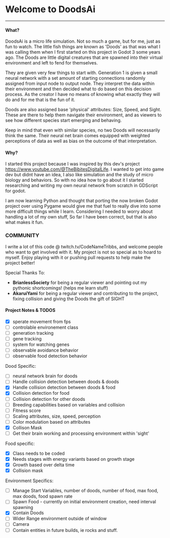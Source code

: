 # Welcome to DoodsAi
---

#### What?
DoodsAi is a micro life simulation. Not so much a game, but for me, just as fun to watch. The little fish things are known as 'Doods' as that was what I was calling them when I first started on this project in Godot 3 some years ago. 
The Doods are little digital creatures that are spawned into their virtual environment and left to fend for themselves. 

They are given very few things to start with. Generation 1 is given a small neural network with a set amount of starting connections randomly assigned from input node to output node. They interpret the data within their environment and then decided what to do based on this decision process. As the creator I have no means of knowing what exactly they will do and for me that is the fun of it.

Doods are also assigned base 'physical' attributes: Size, Speed, and Sight. These are there to help them navigate their environment, and as viewers to see how different species start emerging and behaving.

Keep in mind that even with similar species, no two Doods will necessarily think the same. Their neural net brain comes equipped with weighted perceptions of data as well as bias on the outcome of that interpretation.

#### Why?
I started this project because I was inspired by this dev's project https://www.youtube.com/@TheBibitesDigitalLife. I wanted to get into game dev but didnt have an idea, I also like simulation and the study of micro biology and behaviors. So with no idea how to go about it I started researching and writing my own neural network from scratch in GDScript for godot.

I am now learning Python and thought that porting the now broken Godot project over using Pygame would give me that fuel to really dive into some more difficult things while I learn. Considering I needed to worry about handling a lot of my own stuff, So far I have been correct, but that is also what makes it fun.

### COMMUNITY
I write a lot of this code @ twitch.tv/CodeNameTribbs, and welcome people who want to get involved with it. My project is not so special as to hoard to myself. Enjoy playing with it or pushing pull requests to help make the project better!


Special Thanks To:
- __BrianlessSociety__ for being a regular viewer and pointing out my pythonic shortcomings! (helps me learn stuff)
- __AkaruiYami__ for being a regular viewer and contributing to the project, fixing collision and giving the Doods the gift of SIGHT

#### Project Notes & TODOS
- [X] sperate movement from fps
- [ ] controlable environement class
- [ ] generation tracking
- [ ] gene tracking
- [ ] system for watching genes
- [ ] observable avoidance behavior
- [ ] observable food detection behavior

Dood Specific:
- [ ] neural network brain for doods
- [ ] Handle collision detection between doods & doods
- [x] Handle collision detection between doods & food
- [X] Collision detection for food
- [ ] Collision detection for other doods
- [ ] Breeding capabilities based on variables and collision
- [ ] Fitness score
- [ ] Scaling attributes, size, speed, perception
- [ ] Color modulation based on attributes
- [X] Collison Mask
- [ ] Get their brain working and processing environment within 'sight'
 
Food specific:
- [X] Class needs to be coded
- [X] Needs stages with energy variants based on growth stage
- [X] Growth based over delta time
- [X] Collision mask

Environment Specifics:
- [ ] Manage Start Variables, number of doods, number of food, max food, max doods, food spawn rate
- [ ] Spawn Food - currently on initial environment creation, need interval spawning
- [X] Contain Doods
- [ ] Wider Range environment outside of window
- [ ] Camera
- [ ] Contain entities in future builds, ie rocks and stuff.
